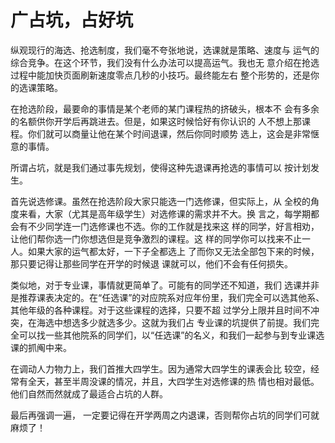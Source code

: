 # 广占坑，占好坑

纵观现行的海选、抢选制度，我们毫不夸张地说，选课就是策略、速度与 运气的综合竞争。在这个环节，我们没有什么办法可以提高运气。我也无 意介绍在抢选过程中能加快页面刷新速度零点几秒的小技巧。最终能左右 整个形势的，还是你的选课策略。

在抢选阶段，最要命的事情是某个老师的某门课程热的挤破头，根本不 会有多余的名额供你开学后再跳进去。但是，如果这时候恰好有你认识的 人不想上那课程。你们就可以商量让他在某个时间退课，然后你同时顺势 选上，这会是非常惬意的事情。

所谓占坑，就是我们通过事先规划，使得这种先退课再抢选的事情可以 按计划发生。

首先说选修课。虽然在抢选阶段大家只能选一门选修课，但实际上，从 全校的角度来看，大家（尤其是高年级学生）对选修课的需求并不大。换 言之，每学期都会有不少同学连一门选修课也不选。你的工作就是找来这 样的同学，好言相劝，让他们帮你选一门你想选但是竞争激烈的课程。这 样的同学你可以找来不止一人。如果大家的运气都太好，一下子全都选上 了而你又无法全部包下来的时候，那只要记得让那些同学在开学的时候退 课就可以，他们不会有任何损失。

类似地，对于专业课，事情就更简单了。可能有的同学还不知道，我们 选课并非是推荐课表决定的。在“任选课”的对应院系对应年份里，我们完全可以选其他系、其他年级的各种课程。对于这些课程的选择，只要不超 过学分上限并且时间不冲突，在海选中想选多少就选多少。这就为我们占 专业课的坑提供了前提。我们完全可以找一些其他院系的同学们，以“任选课”的名义，和我们一起参与到专业课选课的抓阄中来。

在调动人力物力上，我们首推大四学生。因为通常大四学生的课表会比 较空，经常有全天，甚至半周没课的情况，并且，大四学生对选修课的热 情也相对最低。他们自然而然就成了最适合占坑的人群。

最后再强调一遍， 一定要记得在开学两周之内退课，否则帮你占坑的同学们可就麻烦了！

